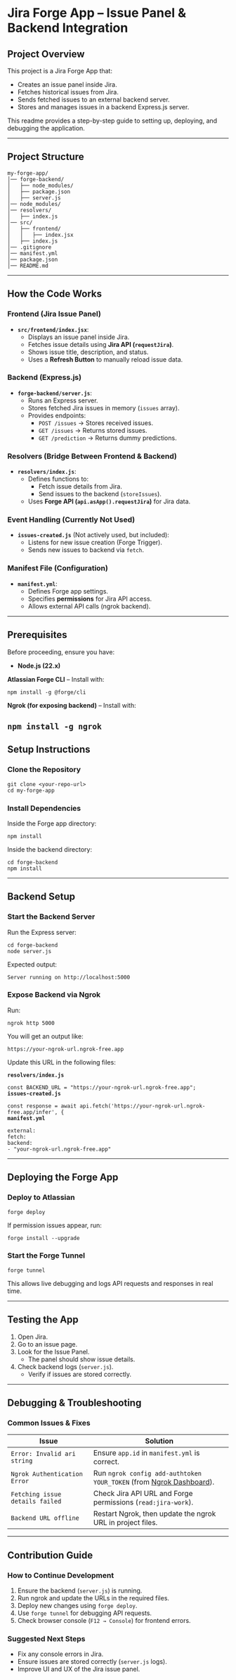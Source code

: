 # **Jira Forge App – Issue Panel & Backend Integration**

## **Project Overview**

This project is a Jira Forge App that:

* Creates an issue panel inside Jira.  
* Fetches historical issues from Jira.  
* Sends fetched issues to an external backend server.  
* Stores and manages issues in a backend Express.js server.

This readme provides a step-by-step guide to setting up, deploying, and debugging the application.

---

## **Project Structure**

`my-forge-app/`  
`│── forge-backend/`            
`│   ├── node_modules/`  
`│   ├── package.json`          
`│   ├── server.js`             
`│── node_modules/`  
`│── resolvers/`                
`│   ├── index.js`  
`│── src/`  
`│   ├── frontend/`             
`│   │   ├── index.jsx`  
`│   ├── index.js`              
`│── .gitignore`  
`│── manifest.yml`              
`│── package.json`              
`│── README.md`               

---

## 

## **How the Code Works**

### **Frontend (Jira Issue Panel)**

* **`src/frontend/index.jsx`**:  
  * Displays an issue panel inside Jira.  
  * Fetches issue details using **Jira API (`requestJira`)**.  
  * Shows issue title, description, and status.  
  * Uses a **Refresh Button** to manually reload issue data.

### **Backend (Express.js)**

* **`forge-backend/server.js`**:  
  * Runs an Express server.  
  * Stores fetched Jira issues in memory (`issues` array).  
  * Provides endpoints:  
    * `POST /issues` → Stores received issues.  
    * `GET /issues` → Returns stored issues.  
    * `GET /prediction` → Returns dummy predictions.

### **Resolvers (Bridge Between Frontend & Backend)**

* **`resolvers/index.js`**:  
  * Defines functions to:  
    * Fetch issue details from Jira.  
    * Send issues to the backend (`storeIssues`).  
  * Uses **Forge API (`api.asApp().requestJira`)** for Jira data.

### **Event Handling (Currently Not Used)**

* **`issues-created.js`** (Not actively used, but included):  
  * Listens for new issue creation (Forge Trigger).  
  * Sends new issues to backend via `fetch`.

### **Manifest File (Configuration)**

* **`manifest.yml`**:  
  * Defines Forge app settings.  
  * Specifies **permissions** for Jira API access.  
  * Allows external API calls (ngrok backend).

---

## 

## **Prerequisites**

Before proceeding, ensure you have:

* **Node.js (22.x)** 

**Atlassian Forge CLI** – Install with:

`npm install -g @forge/cli`

**Ngrok (for exposing backend)** – Install with:

`npm install -g ngrok`  
---

## **Setup Instructions**

### **Clone the Repository**

`git clone <your-repo-url>`  
`cd my-forge-app`

### **Install Dependencies**

Inside the Forge app directory:

`npm install`

Inside the backend directory:

`cd forge-backend`  
`npm install`

---

## **Backend Setup**

### **Start the Backend Server**

Run the Express server:

`cd forge-backend`  
`node server.js`

Expected output:

`Server running on http://localhost:5000`

### **Expose Backend via Ngrok**

Run:

`ngrok http 5000`

You will get an output like:

`https://your-ngrok-url.ngrok-free.app`

Update this URL in the following files:

**`resolvers/index.js`**

`const BACKEND_URL = "https://your-ngrok-url.ngrok-free.app";`  
**`issues-created.js`**

`const response = await api.fetch('https://your-ngrok-url.ngrok-free.app/infer', {`  
**`manifest.yml`**

`external:`  
  `fetch:`  
    `backend:`  
      `- "your-ngrok-url.ngrok-free.app"`

---

## **Deploying the Forge App**

### **Deploy to Atlassian**

`forge deploy`

If permission issues appear, run:

`forge install --upgrade`

### **Start the Forge Tunnel**

`forge tunnel`

This allows live debugging and logs API requests and responses in real time.

---

## **Testing the App**

1. Open Jira.  
2. Go to an issue page.  
3. Look for the Issue Panel.  
   * The panel should show issue details.  
4. Check backend logs (`server.js`).  
   * Verify if issues are stored correctly.

---

## **Debugging & Troubleshooting**

### **Common Issues & Fixes**

| Issue | Solution |
| ----- | ----- |
| `Error: Invalid ari string` | Ensure `app.id` in `manifest.yml` is correct. |
| `Ngrok Authentication Error` | Run `ngrok config add-authtoken YOUR_TOKEN` (from [Ngrok Dashboard](https://dashboard.ngrok.com/get-started/your-authtoken)). |
| `Fetching issue details failed` | Check Jira API URL and Forge permissions (`read:jira-work`). |
| `Backend URL offline` | Restart Ngrok, then update the ngrok URL in project files. |

---

## **Contribution Guide**

### **How to Continue Development**

1. Ensure the backend (`server.js`) is running.  
2. Run ngrok and update the URLs in the required files.  
3. Deploy new changes using `forge deploy`.  
4. Use `forge tunnel` for debugging API requests.  
5. Check browser console (`F12 → Console`) for frontend errors.

### **Suggested Next Steps**

* Fix any console errors in Jira.  
* Ensure issues are stored correctly (`server.js` logs).  
* Improve UI and UX of the Jira issue panel.

